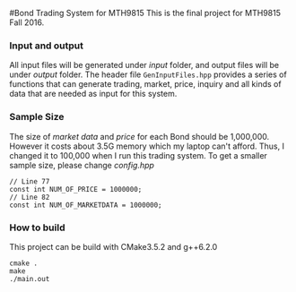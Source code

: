 #Bond Trading System for MTH9815
This is the final project for MTH9815 Fall 2016. 

### Input and output
All input files will be generated under *input* folder, and output files
will be under *output* folder. 
The header file ```GenInputFiles.hpp``` provides a series of functions that can generate trading, market, price, inquiry and all kinds of data that are needed as input for this system.

### Sample Size
The size of *market data* and *price* for each Bond should be 1,000,000. However it costs about 3.5G memory which my laptop can't afford. Thus, I changed it to 100,000 when I run this trading system.
To get a smaller sample size, please change *config.hpp*
```
// Line 77
const int NUM_OF_PRICE = 1000000;
// Line 82
const int NUM_OF_MARKETDATA = 1000000;
```

### How to build
This project can be build with CMake3.5.2 and g++6.2.0
```
cmake .
make
./main.out
```
